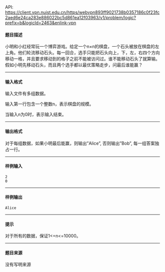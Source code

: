 API: https://client.vpn.nuist.edu.cn/https/webvpn893ff9021738b0357186c0f23fc2aed6e24ca283e886022bc5d861ea12f03963/v1/problem/logic?prefix=b&logicId=2463&enlink-vpn

#### 题目描述

小明和小红经常玩一个博弈游戏。给定一个n×n的棋盘，一个石头被放在棋盘的左上角。他们轮流移动石头。每一回合，选手只能把石头向上，下，左，右四个方向移动一格，并且要求移动到的格子之前不能被访问过。谁不能移动石头了就算输。假如小明先移动石头，而且两个选手都以最优策略走步，问最后谁能赢？

---

#### 输入格式

 输入文件有多组数据。

 输入第一行包含一个整数n，表示棋盘的规模。

 当输入n为0时，表示输入结束。

---

#### 输出格式

对于每组数据，如果小明最后能赢，则输出”Alice”, 否则输出”Bob”, 每一组答案独占一行。

---

#### 样例输入
```
2
0

```

---

#### 样例输出
```
Alice
```

---

#### 提示

对于所有的数据，保证1<=n<=10000。

---

#### 题目来源

没有写明来源